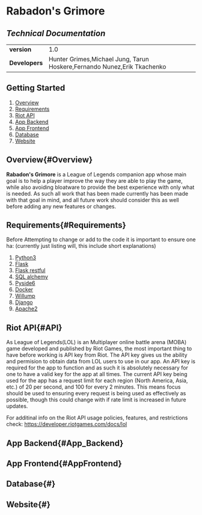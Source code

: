 # Rabadon's Grimore
## *Technical Documentation*
|||
|-|--|
|**version**|1.0|
|**Developers**|Hunter Grimes,Michael Jung, Tarun Hoskere,Fernando Nunez,Erik Tkachenko|

## Getting Started
1. [Overview](#Overview)
2. [Requirements](#Requirements)
3. [Riot API](#API)
4. [App Backend](#AppBackend)
5. [App Frontend](#AppFrontend)
6. [Database](#Database)
7. [Website](#Website)
## Overview{#Overview}
**Rabadon's Grimore** is a League of Legends companion app whose main goal is to help a player improve the way they are able to play the game, while also avoiding bloatware to provide the best experience with only what is needed. As such all work that has been made currently has been made with that goal in mind, and all future work should consider this as well before adding any new features or changes. 
## Requirements{#Requirements}
Before Attempting to change or add to the code it is important to ensure one ha:
(currently just listing will, this include short explanations)
1. [Python3]()
1. [Flask](https://flask.palletsprojects.com/en/3.0.x/)
2. [Flask restful](https://flask-restful.readthedocs.io/en/latest/)
3. [SQL alchemy](https://www.sqlalchemy.org/)
4. [Pyside6](https://pypi.org/project/PySide6/)
5. [Docker](https://docs.docker.com/manuals/)
6. [Willump](https://pypi.org/project/willump/)
7. [Django](https://docs.djangoproject.com/en/5.0/)
8. [Apache2](https://httpd.apache.org/docs/2.4/)
## Riot API{#API}
As League of Legends(LOL) is an Multiplayer online battle arena (MOBA) game developed and published by Riot Games, the most important thing to have before working is API key from Riot.
The API key gives us the ability and permision to obtain data from LOL users to use in our app. An API key is required for the app to function and as such it is absolutely necessary for one to have a valid key for the app at all times. The current API key being used for the app has a request limit for each region (North America, Asia, etc.) of 20 per second, and 100 for every 2 minutes. This means focus should be used to ensuring every request is being used as effectively as possible, though this could change with if rate limit is increased in future updates.

For additinal info on the Riot API usage policies, features, and restrictions check: https://developer.riotgames.com/docs/lol
## App Backend{#App_Backend}
## App Frontend{#AppFrontend}
## Database{#}
## Website{#}

